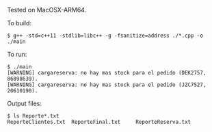 Tested on MacOSX-ARM64.

To build:
```
$ g++ -std=c++11 -stdlib=libc++ -g -fsanitize=address ./*.cpp -o ./main
```

To run:
```
$ ./main
[WARNING] cargareserva: no hay mas stock para el pedido (DEK2757, 86898639).
[WARNING] cargareserva: no hay mas stock para el pedido (JZC7527, 20610190).
```

Output files:
```
$ ls Reporte*.txt
ReporteClientes.txt  ReporteFinal.txt     ReporteReserva.txt
```
